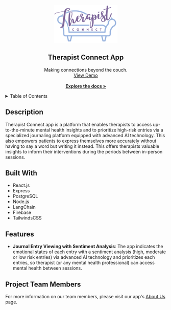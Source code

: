 <!-- PROJECT LOGO -->
<br />
<div align="center">
  <a href="https://github.com/othneildrew/Best-README-Template">
    <img src="https://github.com/capstone-9-3-team4/frontend/blob/main/src/images/logo.png" alt="Logo" width="200" >
  </a>

  <h2 align="center">Therapist Connect App</h2>

  <p align="center">
   Making connections beyond the couch.
    <br />
    <a href="https://therapistconnect.netlify.app">View Demo</a>
    <br />
    <br />
    <a href="https://github.com/capstone-9-3-team4"><strong>Explore the docs »</strong></a>
  </p>
</div>

<!-- TABLE OF CONTENTS -->
<details>
  <summary>Table of Contents</summary>
  <ol>
    <li>
      <a href="#description">About The Project</a>
      <ul>
        <li><a href="#features">Features</a></li>
      </ul>
    </li>
    <li>
      <a href="#built-with">Built With</a>
    </li>
    <li><a href="#project-team-members">Project Team Members</a></li>
  </ol>
</details>

## Description
Therapist Connect app is a platform that enables therapists to access up-to-the-minute mental health insights and to prioritize high-risk entries via a specialized journaling platform equipped with advanced AI technology. This also empowers patients to express themselves more accurately without having to say a word but writing it instead. This offers therapists valuable insights to inform their interventions during the periods between in-person sessions.

## Built With
* React.js 
* Express
* PostgreSQL
* Node.js
* LangChain
* Firebase
* TailwindsCSS

## Features

- **Journal Entry Viewing with Sentiment Analysis**: The app indicates the emotional states of each entry with a sentiment analysis (high, moderate or low risk entries) via advanced AI technology and prioritizes each entries, so therapist (or any mental health professional) can access mental health between sessions.

## Project Team Members

For more information on our team members, please visit our app's [About Us](https://therapistconnect.netlify.app/about) page.


